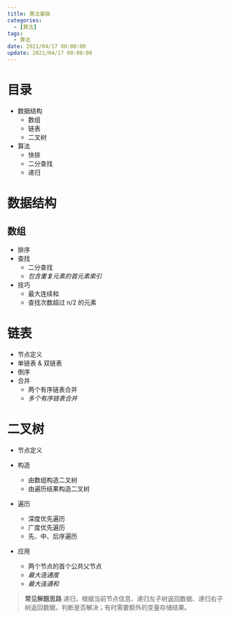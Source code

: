 ```yaml
---
title: 算法基础
categories: 
  - [算法]
tags:
  - 算法
date: 2021/04/17 00:00:00
update: 2021/04/17 00:00:00
---
```


# 目录

- 数据结构
  - 数组
  - 链表
  - 二叉树
- 算法
  - 快排
  - 二分查找
  - 递归

# 数据结构

## 数组

- 排序
- 查找
  - 二分查找
  - *包含重复元素的首元素索引*
- 技巧
  - 最大连续和
  - 查找次数超过 n/2 的元素

# 链表

- 节点定义
- 单链表 & 双链表
- 倒序
- 合并
  - 两个有序链表合并
  - *多个有序链表合并*

# 二叉树

- 节点定义

- 构造
  - 由数组构造二叉树
  - 由遍历结果构造二叉树
- 遍历
  - 深度优先遍历
  - 广度优先遍历
  - 先、中、后序遍历
- 应用
  - 两个节点的首个公共父节点
  - *最大连通度*
  - *最大连通和*

> **常见解题思路** 递归，根据当前节点信息、递归左子树返回数据、递归右子树返回数据，判断是否解决；有时需要额外的变量存储结果。

